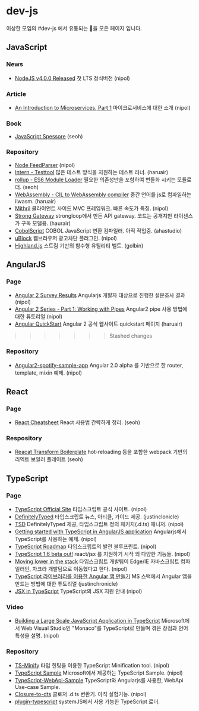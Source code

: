 dev-js
======

이상한 모임의 #dev-js 에서 유통되는 💊을 모은 페이지 입니다.

JavaScript
----------

### News
- [NodeJS v4.0.0 Released](https://github.com/nodejs/node/blob/v4.0.0/CHANGELOG.md) 첫 LTS 정식버전 (nipol)

### Article
- [An Introduction to Microservices, Part 1](https://auth0.com/blog/2015/09/04/an-introduction-to-microservices-part-1/) 마이크로서비스에 대한 소개 (nipol)

### Book
- [JavaScript Spessore](https://leanpub.com/javascript-spessore/read) (seoh)

### Repository
- [Node FeedParser](https://github.com/danmactough/node-feedparser) (nipol)
- [Intern - Testtool](https://theintern.github.io) 많은 테스트 방식을 지원하는 테스트 러너. (haruair)
- [rollup - ES6 Module Loader](https://github.com/rollup/rollup) 필요한 의존성만을 포함하여 번들화 시키는 모듈로더. (seoh)
- [WebAssembly - CIL to WebAssembly compiler](https://github.com/WebAssembly/ilwasm) 중간 언어를 js로 컴파일하는 ilwasm. (haruair)
- [Mithril](https://lhorie.github.io/mithril/) 클라이언트 사이드 MVC 프레임워크. 빠른 속도가 특징. (nipol)
- [Strong Gateway](https://github.com/strongloop/strong-gateway) strongloop에서 만든 API gateway. 코드는 공개지만 라이센스가 구독 모델용. (haurair)
- [CobolScript](https://github.com/ajlopez/CobolScript) COBOL JavaScript 변환 컴파일러. 아직 작업중. (ahastudio)
- [uBlock](https://github.com/chrisaljoudi/ublock) 웹브라우저 광고차단 플러그인. (nipol)
- [Highland.js](http://highlandjs.org) 스트림 기반의 함수형 유틸리티 벨트. (golbin)

AngularJS
---------

### Page

- [Angular 2 Survey Results](http://angularjs.blogspot.kr/2015/09/angular-2-survey-results.html) Angularjs 개발자 대상으로 진행한 설문조사 결과 (nipol)
- [Angular 2 Series - Part 1: Working with Pipes](https://auth0.com/blog/2015/09/03/angular2-series-working-with-pipes/) Angular2 pipe 사용 방법에 대한 튜토리얼 (nipol)
- [Angular QuickStart](https://angular.io/docs/js/latest/quickstart.html) Angular 2 공식 웹사이트 quickstart 페이지 (haruair)
>>>>>>> Stashed changes

### Repository

- [Angular2-spotify-sample-app](https://github.com/daviddt/angular2-spotify-sample-app) Angular 2.0 alpha 를 기반으로 한 router, template, mixin 예제. (nipol)

React
-----

### Page
- [React Cheatsheet](http://ricostacruz.com/cheatsheets/react.html) React 사용법 간략하게 정리. (seoh)

### Respository
- [Reacat Transform Boilerplate](https://github.com/gaearon/react-transform-boilerplate) hot-reloading 등을 포함한 webpack 기반의 리엑트 보일러 플레이트 (seoh)

TypeScript
----------

### Page

- [TypeScript Official Site](http://www.typescriptlang.org) 타입스크립트 공식 사이트. (nipol)
- [DefinitelyTyped](http://definitelytyped.org) 타입스크립트 뉴스, 아티클, 가이드 제공. (justinclonicle)
- [TSD](http://definitelytyped.org/tsd/) DefinitelyTyped 제공, 타입스크립트 정의 페키지(.d.ts) 매니저. (nipol)
- [Getting started with TypeScript in AngularJS application](http://www.codeproject.com/Articles/888764/Getting-started-with-TypeScript-in-AngularJS-appli) Angularjs에서 TypeScript를 사용하는 예제. (nipol)
- [TypeScript Roadmap](https://github.com/Microsoft/TypeScript/wiki/Roadmap) 타입스크립트의 발전 블루프린트. (nipol)
- [TypeScript 1.6 beta out!](http://blogs.msdn.com/b/typescript/archive/2015/09/02/announcing-typescript-1-6-beta-react-jsx-better-error-checking-and-more.aspx) react/jsx 를 지원하기 시작 외 다양한 기능들. (nipol)
- [Moving lower in the stack](http://www.jonathanturner.org/2015/09/moving-lower-in-stack.html) 타입스크립트 개발팀이 Edge/IE 자바스크립트 컴파일러인, 차크라 개발팀으로 이동했다고 한다. (nipol)
- [TypeScript 라이브러리를 이용한 Angular 앱 만들기](http://blog.aliencube.org/ko/2015/09/05/building-angular-app-using-typescript/) MS 스택에서 Angular 앱을 만드는 방법에 대한 튜토리얼 (justinchronicle)
- [JSX in TypeScript](https://github.com/Microsoft/TypeScript/wiki/JSX) TypeScript의 JSX 지원 안내 (nipol)

### Video

- [Building a Large Scale JavaScript Application in TypeScript](https://www.youtube.com/watch?v=3Jrg8hfNXmU) Microsoft에서 Web Visual Studio인 "Monaco"를 TypeScript로 만들며 겪은 장점과 언어 특성을 설명. (nipol)

### Repository

- [TS-Minify](https://github.com/angular/ts-minify) 타입 힌팅을 이용한 TypeScript Minification tool. (nipol)
- [TypeScript Sample](https://github.com/Microsoft/TypeScriptSamples) Microsoft에서 제공하는 TypeScript Sample. (nipol)
- [TypeScript-WebApi-Sample](https://github.com/devkimchi/TypeScript-WebApi-Sample) TypeScript와 Angularjs를 사용한, WebApi Use-case Sample.
- [Closure-to-dts](https://github.com/angular/closure-to-dts) 클로저 .d.ts 변환기. 아직 실험기능. (nipol)
- [plugin-typescript](https://github.com/frankwallis/plugin-typescript/tree/master/example/react) systemJS에서 사용 가능한 TypeScript 로더.
